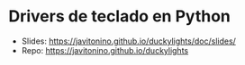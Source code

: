 # Drivers de teclado en Python

- Slides: https://javitonino.github.io/duckylights/doc/slides/
- Repo: https://javitonino.github.io/duckylights
